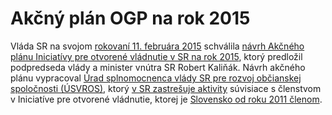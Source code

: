 # Akčný plán OGP na rok 2015

Vláda SR na svojom [rokovaní 11. februára 2015](http://www.rokovania.sk/Rokovanie.aspx/RokovanieDetail/785) schválila [návrh Akčného plánu Iniciatívy pre otvorené vládnutie v SR na rok 2015](http://www.rokovania.sk/Rokovanie.aspx/BodRokovaniaDetail?idMaterial=24263), ktorý predložil podpredseda vlády a minister vnútra SR Robert Kaliňák. Návrh akčného plánu vypracoval [Úrad splnomocnenca vlády SR pre rozvoj občianskej spoločnosti (ÚSVROS)](http://www.tretisektor.gov.sk/), ktorý [v SR zastrešuje aktivity](http://www.otvorenavlada.gov.sk/) súvisiace s členstvom v Iniciatíve pre otvorené vládnutie, ktorej je [Slovensko od roku 2011 členom](http://www.opengovpartnership.org/country/slovakia).
